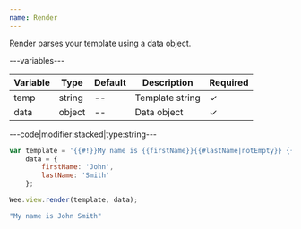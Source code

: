 ```yaml
---
name: Render
---
```


Render parses your template using a data object.

---variables---

| Variable | Type | Default | Description | Required |
| -- | -- | -- | -- | -- |
| temp | string | -- | Template string | ✓ |
| data | object | -- | Data object | ✓ |

---code|modifier:stacked|type:string---

```javascript
var template = '{{#!}}My name is {{firstName}}{{#lastName|notEmpty}} {{lastName}}{{/lastName}}{{/!}}'
	data = {
		firstName: 'John',
		lastName: 'Smith'
	};

Wee.view.render(template, data);
```

```javascript
"My name is John Smith"
```